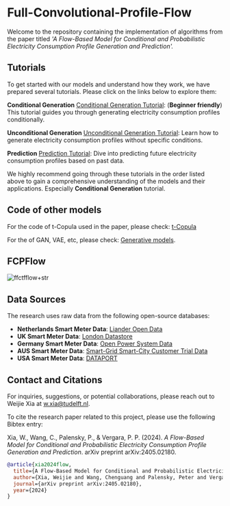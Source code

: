 # Full-Convolutional-Profile-Flow

Welcome to the repository containing the implementation of algorithms from the paper titled *'A Flow-Based Model for Conditional and Probabilistic Electricity Consumption Profile Generation and Prediction'.*

## Tutorials

To get started with our models and understand how they work, we have prepared several tutorials. Please click on the links below to explore them:

**Conditional Generation** [Conditional Generation Tutorial](tutorial_conditioanl_gen.ipynb): (**Beginner friendly**) This tutorial guides you through generating electricity consumption profiles conditionally.

**Unconditional Generation** [Unconditional Generation Tutorial](tutorial_uncond_gen.ipynb): Learn how to generate electricity consumption profiles without specific conditions.

**Prediction** [Prediction Tutorial](tutorial_prediction.ipynb): Dive into predicting future electricity consumption profiles based on past data.

We highly recommend going through these tutorials in the order listed above to gain a comprehensive understanding of the models and their applications. Especially **Conditional Generation** tutorial.

## Code of other models
For the code of t-Copula used in the paper, please check: [t-Copula](https://github.com/MauricioSalazare/multi-copula)

For the of GAN, VAE, etc, please check: [Generative models](https://github.com/xiaweijie1996/Generative-Models-for-Customer-Profile-Generation).

## FCPFlow

![ffctfflow+str](https://github.com/xiaweijie1996/Full-Convolutional-Time-Series-Flow/assets/84010474/f29e1a10-0ae9-4a76-b20a-c9c1e5d781c3)

## Data Sources

The research uses raw data from the following open-source databases:

- **Netherlands Smart Meter Data**: [Liander Open Data](https://www.liander.nl/partners/datadiensten/open-data/data)
- **UK Smart Meter Data**: [London Datastore](https://data.london.gov.uk/dataset/smartmeter-energy-use-data-in-london-households)
- **Germany Smart Meter Data**: [Open Power System Data](https://data.open-power-system-data.org/household_data/2020-04-15)
- **AUS Smart Meter Data**: [Smart-Grid Smart-City Customer Trial Data](https://data.gov.au/dataset/ds-dga-4e21dea3-9b87-4610-94c7-15a8a77907ef/details)
- **USA Smart Meter Data**:  [DATAPORT](https://dataport.pecanstreet.org/)


## Contact and Citations
For inquiries, suggestions, or potential collaborations, please reach out to Weijie Xia at [w.xia@tudelft.nl](mailto:w.xia@tudelft.nl).

To cite the research paper related to this project, please use the following Bibtex entry:

Xia, W., Wang, C., Palensky, P., & Vergara, P. P. (2024). _A Flow-Based Model for Conditional and Probabilistic Electricity Consumption Profile Generation and Prediction_. arXiv preprint arXiv:2405.02180.

```bibtex
@article{xia2024flow,
  title={A Flow-Based Model for Conditional and Probabilistic Electricity Consumption Profile Generation and Prediction},
  author={Xia, Weijie and Wang, Chenguang and Palensky, Peter and Vergara, Pedro P},
  journal={arXiv preprint arXiv:2405.02180},
  year={2024}
}




